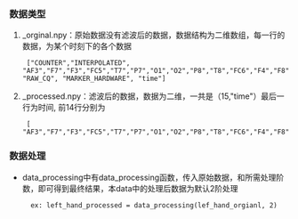 ### 数据类型
1. _orginal.npy：原始数据没有滤波后的数据，数据结构为二维数组，每一行的数据，为某个时刻下的各个数据

        ["COUNTER","INTERPOLATED", "AF3","F7","F3","FC5","T7","P7","O1","O2","P8","T8","FC6","F4","F8","AF4", "RAW_CQ", "MARKER_HARDWARE", "time"]
2. _processed.npy：滤波后的数据，数据为二维，一共是（15,"time"）最后一行为时间, 前14行分别为
   
        [ "AF3","F7","F3","FC5","T7","P7","O1","O2","P8","T8","FC6","F4","F8","AF4"]


### 数据处理
+ data_processing中有data_processing函数，传入原始数据，和所需处理阶数，即可得到最终结果，本data中的处理后数据为默认2阶处理

        ex: left_hand_processed = data_processing(lef_hand_orgianl, 2)
